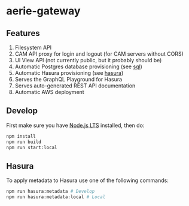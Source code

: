 # aerie-gateway

## Features

1. Filesystem API
1. CAM API proxy for login and logout (for CAM servers without CORS)
1. UI View API (not currently public, but it probably should be)
1. Automatic Postgres database provisioning (see [sql](./sql))
1. Automatic Hasura provisioning (see [hasura](./hasura))
1. Serves the GraphQL Playground for Hasura
1. Serves auto-generated REST API documentation
1. Automatic AWS deployment

## Develop

First make sure you have [Node.js LTS](https://nodejs.org) installed, then do:

```sh
npm install
npm run build
npm run start:local
```

## Hasura

To apply metadata to Hasura use one of the following commands:

```sh
npm run hasura:metadata # Develop
npm run hasura:metadata:local # Local
```
